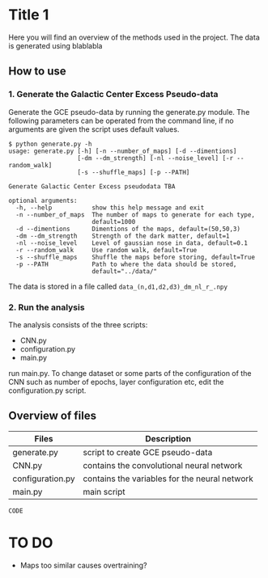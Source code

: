 # Title 1
Here you will find an overview of the methods used in the project. The data is generated using blablabla

## How to use
### 1. Generate the Galactic Center Excess Pseudo-data
Generate the GCE pseudo-data by running the generate.py module. The following parameters can be operated from the command line, if no arguments are given the script uses default values.

```
$ python generate.py -h
usage: generate.py [-h] [-n --number_of_maps] [-d --dimentions]
                   [-dm --dm_strength] [-nl --noise_level] [-r --random_walk]
                   [-s --shuffle_maps] [-p --PATH]

Generate Galactic Center Excess pseudodata TBA

optional arguments:
  -h, --help           show this help message and exit
  -n --number_of_maps  The number of maps to generate for each type,
                       default=1000
  -d --dimentions      Dimentions of the maps, default=(50,50,3)
  -dm --dm_strength    Strength of the dark matter, default=1
  -nl --noise_level    Level of gaussian nose in data, default=0.1
  -r --random_walk     Use random walk, default=True
  -s --shuffle_maps    Shuffle the maps before storing, default=True
  -p --PATH            Path to where the data should be stored,
                       default="../data/"
```
The data is stored in a file called `data_(n,d1,d2,d3)_dm_nl_r_.npy`

### 2. Run the analysis

The analysis consists of the three scripts:

- CNN.py
- configuration.py
- main.py

run main.py. To change dataset or some parts of the configuration of the CNN such as number of epochs, layer configuration etc, edit the configuration.py script.

## Overview of files

| Files | Description |
| ------ | ------ |
| generate.py | script to create GCE pseudo-data |
| CNN.py | contains the convolutional neural network |
| configuration.py | contains the variables for the neural network |
| main.py | main script |

```
CODE
```
# TO DO

- Maps too similar causes overtraining?
